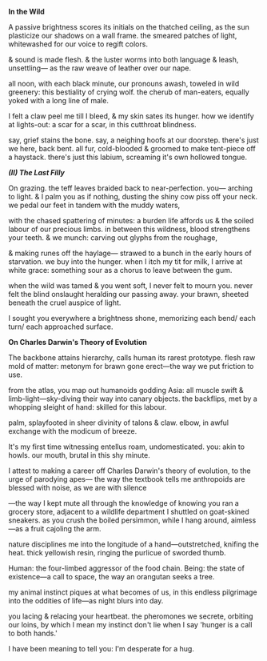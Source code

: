 <strong>In the Wild</strong>

A passive brightness scores its initials on the thatched ceiling,
as the sun plasticize our shadows on a wall frame.
the smeared patches of light, whitewashed
for our voice to regift colors.

& sound is made flesh. & the luster worms into both language
& leash, unsettling— as the raw weave of leather over our nape.

all noon, with each black minute, our pronouns awash,
toweled in wild greenery: this bestiality of crying wolf.
the cherub of man-eaters, equally yoked with a long line of male.

I felt a claw peel me till I bleed,
& my skin sates its hunger.
how we identify at lights-out:
a scar for a scar, in this cutthroat blindness.

say, grief stains the bone.
say, a neighing hoofs at our doorstep.
there's just we here, back bent.
all fur, cold-blooded & groomed to make tent-piece off a haystack.
there's just this labium, screaming it's own hollowed tongue.

<strong><em>(II) The Last Filly</em></strong>

On grazing. the teff leaves braided back to near-perfection.
you— arching to light. & I palm you as if nothing, dusting
the shiny cow piss off your neck. we pedal our feet in
tandem with the muddy waters,

with the chased spattering of minutes: a burden life affords us
& the soiled labour of our precious limbs.
in between this wildness, blood strengthens your teeth.
& we munch: carving out glyphs from the roughage,

& making runes off the haylage— strawed to a bunch
in the early hours of starvation. we buy into the hunger.
when I itch my tit for milk, I arrive at white grace:
something sour as a chorus to leave between the gum.

when the wild was tamed & you went soft,
I never felt to mourn you. never felt the blind onslaught
heralding our passing away.
your brawn, sheeted beneath the cruel auspice of light.

I sought you everywhere a brightness
shone, memorizing each bend/ each turn/
each approached surface.

<strong>On Charles Darwin's Theory of Evolution</strong>

The backbone attains hierarchy, calls human
its rarest prototype. flesh raw mold of matter:
metonym for brawn gone erect—the way we put friction to use.

from the atlas, you map out humanoids godding Asia:
all muscle swift & limb-light—sky-diving their way into canary objects.
the backflips, met by a whopping sleight of hand: skilled for this labour.

palm, splayfooted in sheer divinity of talons & claw.
elbow, in awful exchange with the modicum of breeze.

It's my first time witnessing entellus roam, undomesticated.
you: akin to howls. our mouth, brutal in this shy minute.

I attest to making a career off Charles Darwin's theory of evolution,
to the urge of parodying apes—
the way the textbook tells me anthropoids are
blessed with noise, as we are with silence

—the way I kept mute all through the
knowledge of knowing you ran a grocery store,
adjacent to a wildlife department I shuttled on goat-skined sneakers.
as you crush the boiled persimmon,
while I hang around, aimless—as a fruit cajoling the arm.
<br/>

nature disciplines me into the longitude of a hand—outstretched, knifing the heat.
thick yellowish resin, ringing the purlicue of sworded thumb.

Human: the four-limbed aggressor of the food chain.
Being: the state of existence—a call to space, the way an orangutan seeks a tree.

my animal instinct piques at what becomes of us,
in this endless pilgrimage into the oddities of life—as night blurs into day.

you lacing & relacing your heartbeat.
the pheromones we secrete, orbiting our loins,
by which I mean my instinct don't lie when I say 'hunger is a call to both hands.'

I have been meaning to tell you:
I'm desperate for a hug.
